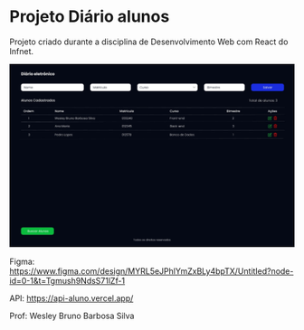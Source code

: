 # Projeto Diário alunos

Projeto criado durante a disciplina de Desenvolvimento Web com React do Infnet.

  <img alt="Home" src="./img.jpeg" width="1024" />

Figma: https://www.figma.com/design/MYRL5eJPhlYmZxBLy4bpTX/Untitled?node-id=0-1&t=Tgmush9NdsS71lZf-1

API: https://api-aluno.vercel.app/

Prof: Wesley Bruno Barbosa Silva

